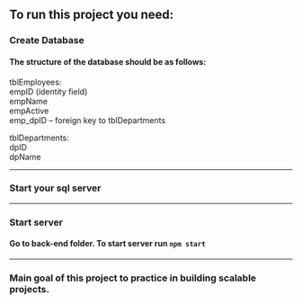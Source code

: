 ## To run this project you need:
### Create Database 
#### The structure of the database should be as follows: 
tblEmployees: <br/>
empID (identity field) <br/>
empName <br/>
empActive <br/>
emp_dpID – foreign key to tblDepartments <br/>

tblDepartments:<br/>
dpID <br/>
dpName <br/>

---
### Start your sql server
---
### Start server
#### Go to back-end folder. To start server run `npm start`
----
### Main goal of this project to practice in building scalable projects.
